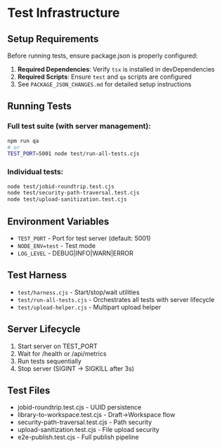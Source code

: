 # Test Infrastructure

## Setup Requirements

Before running tests, ensure package.json is properly configured:

1. **Required Dependencies**: Verify `tsx` is installed in devDependencies
2. **Required Scripts**: Ensure `test` and `qa` scripts are configured
3. See `PACKAGE_JSON_CHANGES.md` for detailed setup instructions

## Running Tests

### Full test suite (with server management):
```bash
npm run qa
# or
TEST_PORT=5001 node test/run-all-tests.cjs
```

### Individual tests:
```bash
node test/jobid-roundtrip.test.cjs
node test/security-path-traversal.test.cjs
node test/upload-sanitization.test.cjs
```

## Environment Variables
- `TEST_PORT` - Port for test server (default: 5001)
- `NODE_ENV=test` - Test mode
- `LOG_LEVEL` - DEBUG|INFO|WARN|ERROR

## Test Harness
- `test/harness.cjs` - Start/stop/wait utilities
- `test/run-all-tests.cjs` - Orchestrates all tests with server lifecycle
- `test/upload-helper.cjs` - Multipart upload helper

## Server Lifecycle
1. Start server on TEST_PORT
2. Wait for /health or /api/metrics
3. Run tests sequentially
4. Stop server (SIGINT → SIGKILL after 3s)

## Test Files
- jobid-roundtrip.test.cjs - UUID persistence
- library-to-workspace.test.cjs - Draft→Workspace flow
- security-path-traversal.test.cjs - Path security
- upload-sanitization.test.cjs - File upload security
- e2e-publish.test.cjs - Full publish pipeline
